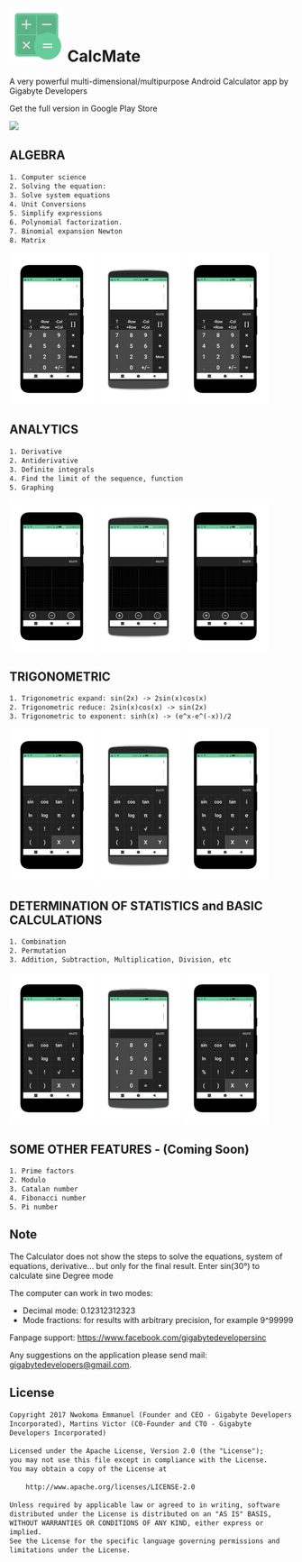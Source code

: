 # ![ICON](app/src/main/res/mipmap-xhdpi/ic_launcher_calculator.png) CalcMate
A very powerful multi-dimensional/multipurpose Android Calculator app by Gigabyte Developers

Get the full version in Google Play Store

<a href="https://play.google.com/store/apps/details?id=com.gigabytedevelopersinc.app.calculator">
<img src="https://play.google.com/intl/en_us/badges/images/generic/en_badge_web_generic.png" width="300"></a> 

## ALGEBRA

	1. Computer science
	2. Solving the equation:
	3. Solve system equations
	4. Unit Conversions
	5. Simplify expressions
	6. Polynomial factorization.
	7. Binomial expansion Newton
	8. Matrix
![ICON](app/src/main/res/drawable/matrix2.png) ![ICON](app/src/main/res/drawable/matrix1.png) ![ICON](app/src/main/res/drawable/matrix2.png)

## ANALYTICS

	1. Derivative
	2. Antiderivative
	3. Definite integrals
	4. Find the limit of the sequence, function
	5. Graphing
![ICON](app/src/main/res/drawable/graph2.png) ![ICON](app/src/main/res/drawable/graph1.png) ![ICON](app/src/main/res/drawable/graph2.png)

## TRIGONOMETRIC

	1. Trigonometric expand: sin(2x) -> 2sin(x)cos(x)
	2. Trigonometric reduce: 2sin(x)cos(x) -> sin(2x)
	3. Trigonometric to exponent: sinh(x) -> (e^x-e^(-x))/2
![ICON](app/src/main/res/drawable/advanced1.png) ![ICON](app/src/main/res/drawable/advanced2.png) ![ICON](app/src/main/res/drawable/advanced1.png)

## DETERMINATION OF STATISTICS and BASIC CALCULATIONS

	1. Combination
	2. Permutation
	3. Addition, Subtraction, Multiplication, Division, etc
![ICON](app/src/main/res/drawable/advanced1.png) ![ICON](app/src/main/res/drawable/basic1.png) ![ICON](app/src/main/res/drawable/advanced1.png)

## SOME OTHER FEATURES - (Coming Soon)

	1. Prime factors
	2. Modulo
	3. Catalan number
	4. Fibonacci number
	5. Pi number

## Note

The Calculator does not show the steps to solve the equations, system of equations, derivative... but only for the final result.
Enter sin(30°) to calculate sine Degree mode

The computer can work in two modes:
- 	Decimal mode: 0.12312312323
- 	Mode fractions: for results with arbitrary precision, for example 9^99999

Fanpage support: https://www.facebook.com/gigabytedevelopersinc

Any suggestions on the application please send mail: gigabytedevelopers@gmail.com.

## License

	Copyright 2017 Nwokoma Emmanuel (Founder and CEO - Gigabyte Developers Incorporated), Martins Victor (C0-Founder and CTO - Gigabyte Developers Incorporated)

	Licensed under the Apache License, Version 2.0 (the "License");
	you may not use this file except in compliance with the License.
	You may obtain a copy of the License at

		http://www.apache.org/licenses/LICENSE-2.0

	Unless required by applicable law or agreed to in writing, software
	distributed under the License is distributed on an "AS IS" BASIS,
	WITHOUT WARRANTIES OR CONDITIONS OF ANY KIND, either express or implied.
	See the License for the specific language governing permissions and
	limitations under the License.